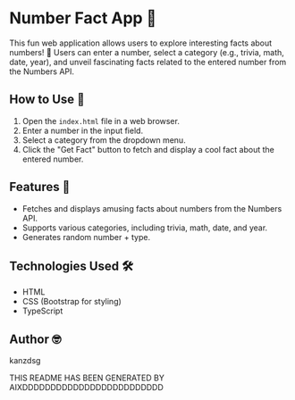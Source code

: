# Number Fact App 🚀

This fun web application allows users to explore interesting facts about numbers! 🎉 Users can enter a number, select a category (e.g., trivia, math, date, year), and unveil fascinating facts related to the entered number from the Numbers API.

## How to Use 🤔

1. Open the `index.html` file in a web browser.
2. Enter a number in the input field.
3. Select a category from the dropdown menu.
4. Click the "Get Fact" button to fetch and display a cool fact about the entered number.

## Features 🌟

- Fetches and displays amusing facts about numbers from the Numbers API.
- Supports various categories, including trivia, math, date, and year.
- Generates random number + type.

## Technologies Used 🛠️

- HTML
- CSS (Bootstrap for styling)
- TypeScript

## Author 🤓

kanzdsg

THIS README HAS BEEN GENERATED BY AIXDDDDDDDDDDDDDDDDDDDDDDDDD
